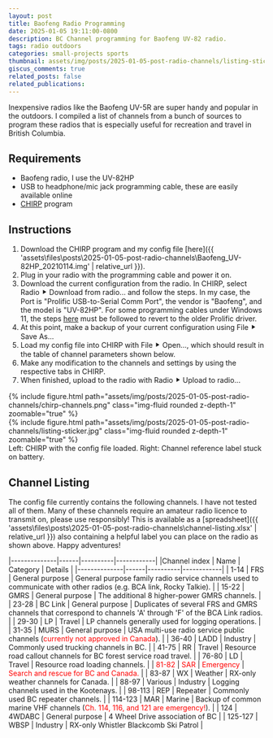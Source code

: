 ```yaml
---
layout: post
title: Baofeng Radio Programming
date: 2025-01-05 19:11:00-0800
description: BC Channel programming for Baofeng UV-82 radio.
tags: radio outdoors
categories: small-projects sports
thumbnail: assets/img/posts/2025-01-05-post-radio-channels/listing-sticker.jpg
giscus_comments: true
related_posts: false
related_publications:
---
```


Inexpensive radios like the Baofeng UV-5R are super handy and popular in the outdoors. I compiled a list of channels from a bunch of sources to program these radios that is especially useful for recreation and travel in British Columbia.

## Requirements

- Baofeng radio, I use the UV-82HP
- USB to headphone/mic jack programming cable, these are easily available online
- [CHIRP](https://chirpmyradio.com/projects/chirp/wiki/Download) program

## Instructions

1. Download the CHIRP program and my config file [here]({{ 'assets\files\posts\2025-01-05-post-radio-channels\Baofeng_UV-82HP_20210114.img' | relative_url }}).
2. Plug in your radio with the programming cable and power it on.
3. Download the current configuration from the radio. In CHIRP, select Radio ⯈ Download from radio... and follow the steps. In my case, the Port is "Prolific USB-to-Serial Comm Port", the vendor is "Baofeng", and the model is "UV-82HP". For some programming cables under Windows 11, the steps [here](https://www.miklor.com/COM/UV_Drivers.php#install) must be followed to revert to the older Prolific driver.
4. At this point, make a backup of your current configuration using File ⯈ Save As...
5. Load my config file into CHIRP with File ⯈ Open..., which should result in the table of channel parameters shown below.
6. Make any modification to the channels and settings by using the respective tabs in CHIRP.
7. When finished, upload to the radio with Radio ⯈ Upload to radio...

<div class="row justify-content-sm-center">
    <div class="col-sm-5 mt-3 mt-md-0">
        {% include figure.html path="assets/img/posts/2025-01-05-post-radio-channels/chirp-channels.png" class="img-fluid rounded z-depth-1" zoomable="true" %}
    </div>
    <div class="col-sm-3 mt-5 mt-md-0">
        {% include figure.html path="assets/img/posts/2025-01-05-post-radio-channels/listing-sticker.jpg" class="img-fluid rounded z-depth-1" zoomable="true" %}
    </div>
</div>
<div class="caption">
    Left: CHIRP with the config file loaded. Right: Channel reference label stuck on battery.
</div>

## Channel Listing

The config file currently contains the following channels. I have not tested all of them. Many of these channels require an amateur radio licence to transmit on, please use responsibly! This is available as a [spreadsheet]({{ 'assets\files\posts\2025-01-05-post-radio-channels\channel-listing.xlsx' | relative_url }}) also containing a helpful label you can place on the radio as shown above. Happy adventures!

|--------------|------|----------|------------|
|Channel index | Name | Category | Details    |
|--------------|------|----------|------------|
| 1-14         | FRS  | General purpose | General purpose family radio service channels used to communicate with other radios (e.g. BCA link, Rocky Talkie). |
| 15-22        | GMRS | General purpose | The additional 8 higher-power GMRS channels. |
| 23-28        | BC Link | General purpose | Duplicates of several FRS and GMRS channels that correspond to channels 'A' through 'F' of the BCA Link radios. |
| 29-30        | LP | Travel | LP channels generally used for logging operations. |
| 31-35        | MURS | General purpose | USA multi-use radio service public channels (<span style="color:red">currently not approved in Canada</span>). |
| 36-40        | LADD | Industry | Commonly used trucking channels in BC. |
| 41-75        | RR | Travel | Resource road callout channels for BC forest service road travel. |
| 76-80        | LD | Travel | Resource road loading channels. |
| <span style="color:red">81-82</span> | <span style="color:red">SAR</span> | <span style="color:red">Emergency</span> | <span style="color:red">Search and rescue for BC and Canada.</span> |
| 83-87        | WX | Weather | RX-only weather channels for Canada. |
| 88-97        | Various | Industry | Logging channels used in the Kootenays. |
| 98-113       | REP | Repeater | Commonly used BC repeater channels. |
| 114-123      | MAR | Marine | Backup of common marine VHF channels (<span style="color:red">Ch. 114, 116, and 121 are emergency!</span>). |
| 124          | 4WDABC | General purpose | 4 Wheel Drive association of BC |
| 125-127      | WBSP | Industry | RX-only Whistler Blackcomb Ski Patrol |
